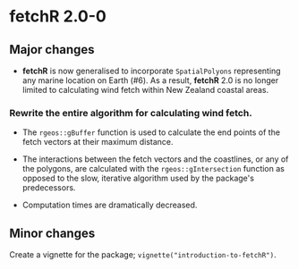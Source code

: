 # fetchR 2.0-0

## Major changes

* **fetchR** is now generalised to incorporate `SpatialPolyons` representing any
marine location on Earth (#6). As a result, **fetchR** 2.0 is no longer limited 
to calculating wind fetch within New Zealand coastal areas.

### Rewrite the entire algorithm for calculating wind fetch. 

* The `rgeos::gBuffer` function is used to calculate the end points of the fetch 
vectors at their maximum distance.

* The interactions between the fetch vectors and the coastlines, or any of the 
polygons, are calculated with the `rgeos::gIntersection` function as opposed to
the slow, iterative algorithm used by the package's predecessors.

* Computation times are dramatically decreased.

## Minor changes

 Create a vignette for the package; `vignette("introduction-to-fetchR")`.